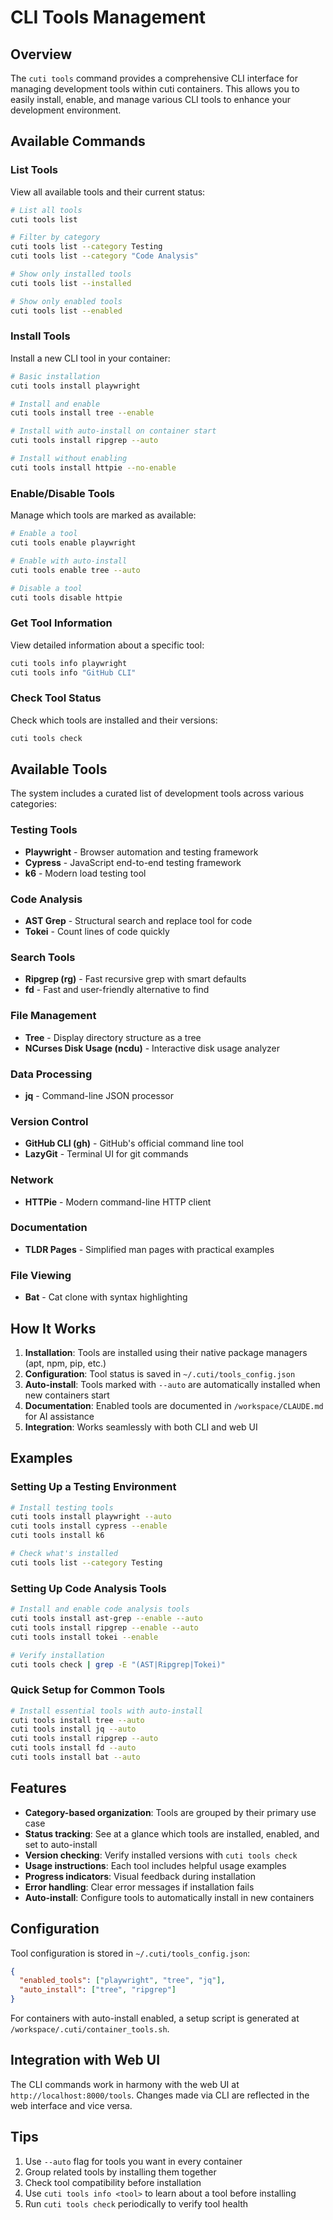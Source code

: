 # CLI Tools Management

## Overview

The `cuti tools` command provides a comprehensive CLI interface for managing development tools within cuti containers. This allows you to easily install, enable, and manage various CLI tools to enhance your development environment.

## Available Commands

### List Tools
View all available tools and their current status:

```bash
# List all tools
cuti tools list

# Filter by category
cuti tools list --category Testing
cuti tools list --category "Code Analysis"

# Show only installed tools
cuti tools list --installed

# Show only enabled tools
cuti tools list --enabled
```

### Install Tools
Install a new CLI tool in your container:

```bash
# Basic installation
cuti tools install playwright

# Install and enable
cuti tools install tree --enable

# Install with auto-install on container start
cuti tools install ripgrep --auto

# Install without enabling
cuti tools install httpie --no-enable
```

### Enable/Disable Tools
Manage which tools are marked as available:

```bash
# Enable a tool
cuti tools enable playwright

# Enable with auto-install
cuti tools enable tree --auto

# Disable a tool
cuti tools disable httpie
```

### Get Tool Information
View detailed information about a specific tool:

```bash
cuti tools info playwright
cuti tools info "GitHub CLI"
```

### Check Tool Status
Check which tools are installed and their versions:

```bash
cuti tools check
```

## Available Tools

The system includes a curated list of development tools across various categories:

### Testing Tools
- **Playwright** - Browser automation and testing framework
- **Cypress** - JavaScript end-to-end testing framework  
- **k6** - Modern load testing tool

### Code Analysis
- **AST Grep** - Structural search and replace tool for code
- **Tokei** - Count lines of code quickly

### Search Tools
- **Ripgrep (rg)** - Fast recursive grep with smart defaults
- **fd** - Fast and user-friendly alternative to find

### File Management
- **Tree** - Display directory structure as a tree
- **NCurses Disk Usage (ncdu)** - Interactive disk usage analyzer

### Data Processing
- **jq** - Command-line JSON processor

### Version Control
- **GitHub CLI (gh)** - GitHub's official command line tool
- **LazyGit** - Terminal UI for git commands

### Network
- **HTTPie** - Modern command-line HTTP client

### Documentation
- **TLDR Pages** - Simplified man pages with practical examples

### File Viewing
- **Bat** - Cat clone with syntax highlighting

## How It Works

1. **Installation**: Tools are installed using their native package managers (apt, npm, pip, etc.)
2. **Configuration**: Tool status is saved in `~/.cuti/tools_config.json`
3. **Auto-install**: Tools marked with `--auto` are automatically installed when new containers start
4. **Documentation**: Enabled tools are documented in `/workspace/CLAUDE.md` for AI assistance
5. **Integration**: Works seamlessly with both CLI and web UI

## Examples

### Setting Up a Testing Environment

```bash
# Install testing tools
cuti tools install playwright --auto
cuti tools install cypress --enable
cuti tools install k6

# Check what's installed
cuti tools list --category Testing
```

### Setting Up Code Analysis Tools

```bash
# Install and enable code analysis tools
cuti tools install ast-grep --enable --auto
cuti tools install ripgrep --enable --auto
cuti tools install tokei --enable

# Verify installation
cuti tools check | grep -E "(AST|Ripgrep|Tokei)"
```

### Quick Setup for Common Tools

```bash
# Install essential tools with auto-install
cuti tools install tree --auto
cuti tools install jq --auto
cuti tools install ripgrep --auto
cuti tools install fd --auto
cuti tools install bat --auto
```

## Features

- **Category-based organization**: Tools are grouped by their primary use case
- **Status tracking**: See at a glance which tools are installed, enabled, and set to auto-install
- **Version checking**: Verify installed versions with `cuti tools check`
- **Usage instructions**: Each tool includes helpful usage examples
- **Progress indicators**: Visual feedback during installation
- **Error handling**: Clear error messages if installation fails
- **Auto-install**: Configure tools to automatically install in new containers

## Configuration

Tool configuration is stored in `~/.cuti/tools_config.json`:

```json
{
  "enabled_tools": ["playwright", "tree", "jq"],
  "auto_install": ["tree", "ripgrep"]
}
```

For containers with auto-install enabled, a setup script is generated at `/workspace/.cuti/container_tools.sh`.

## Integration with Web UI

The CLI commands work in harmony with the web UI at `http://localhost:8000/tools`. Changes made via CLI are reflected in the web interface and vice versa.

## Tips

1. Use `--auto` flag for tools you want in every container
2. Group related tools by installing them together
3. Check tool compatibility before installation
4. Use `cuti tools info <tool>` to learn about a tool before installing
5. Run `cuti tools check` periodically to verify tool health